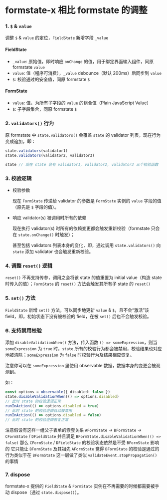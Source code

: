 # formstate-x 相比 formstate 的调整

### 1. `$` & `value`

调整 `$` & `value` 的定位，`FieldState` 新增字段 `_value`

#### FieldState

* `_value`: 原始值，即时响应 `onChange` 的值，用于绑定界面输入组件，同原 formstate `value`
* `value`: 值（程序可消费），`_value` debounce（默认 200ms）后同步到 `value`
* `$`: 校验通过的安全值，同原 formstate `$`

#### FormState

* `value`: 值，为所有子字段的 `value` 的组合值（Plain JavaScript Value）
* `$`: 子字段集合，同原 formstate `$`

### 2. `validators()` 行为

原 formstate 中 `state.validators()` 会覆盖 `state` 的 validator 列表，现在行为变成追加，即：

```ts
state.validators(validator1)
state.validators(validator2, validator3)

state // 现在 state 会有 validator1, validator2, validator3 三个校验函数
```

### 3. 校验逻辑

* 校验参数

    现在 `FormState` 传递给 validator 的参数是 `FormState` 实例的 `value` 字段的值（原先是 `$` 字段的值）。

* 响应 validator(s) 被调用时所有的依赖

    现在执行 validator(s) 时所有的依赖变更都会触发重新校验（formstate 只会在 `state.onChange()` 时触发）；

    甚至包括 validators 列表本身的变化，即，通过调用 `state.validators()` 向 `state` 添加 validator 也会触发重新校验。

### 4. 调整 `reset()` 逻辑

`reset()` 不再支持传参，调用之会将该 state 的值重置为 initial value（构造 state 时传入的值）；`FormState` 的 `reset()` 方法会触发其所有子 state 的 `reset()`

### 5. `set()` 方法

`FieldState` 新增 `set()` 方法，可以同步地更新 `value` & `$`，且不会“激活”该 field，即，初始状态下没有被校验的 field，在被 `set()` 后也不会触发校验。

### 6. 支持禁用校验

添加 `disableValidationWhen()` 方法，传入函数 `() => someExpression`，则当 `someExpression` 为 `true` 时，`state` 所有的校验行为都会被禁用，校验结果也对应地被清除；`someExpression` 为 `false` 时校验行为及结果相应恢复。

注意你可以在 `someExpression` 里使用 observable 数据，数据本身的变更会被观测到。

如：

```ts
const options = observable({ disabled: false })
state.disableValidationWhen(() => options.disabled)
// 此时 state 的校验逻辑正常
runInAction(() => options.disabled = true)
// 此时 state 的校验逻辑自动被禁用
runInAction(() => options.disabled = false)
// 此时 state 的校验逻辑恢复正常
```

注意假设有这样一组父子表单的嵌套关系 `AFormState` -> `BFormState` -> `CFormState` / `DFieldState`
并且满足 `BFormState.disableValidationWhen(() => false)`
那么 `CFormState` / `DFieldState` 的校验状态依然是不受 `BFormState` 影响的
它只能让 `BFormState` 及其祖先 `AFormState` 觉得 `BFormState` 的校验是通过的
行为类似于在 `BFormState` 这一层做了类似 `validateEvent.stopPropagation()` 的事情

### 7. dispose

formstate-x 提供的 `FieldState` & `FormState` 实例在不再需要的时候都需要被手动 dispose（通过 `state.dispose()`）。
